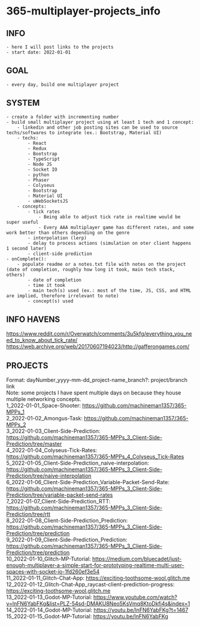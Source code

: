 # 365-multiplayer-projects_info

## INFO
    - here I will post links to the projects
    - start date: 2022-01-01

## GOAL
    - every day, build one multiplayer project

## SYSTEM
    - create a folder with incrementing number
    - build small multiplayer project using at least 1 tech and 1 concept:
        - linkedin and other job posting sites can be used to source techs/softwares to integrate (ex.: Bootstrap, Material UI)
        - techs:
            - React
            - Redux
            - Bootstrap
            - TypeScript
            - Node JS
            - Socket IO
            - python
            - Phaser
            - Colyseus
            - Bootstrap
            - Material UI
            - uWebSocketsJS
        - concepts:
            - tick rates
                - Being able to adjust tick rate in realtime would be super useful
                - Every AAA multiplayer game has different rates, and some work better than others depending on the genre
            - interpolation (lerp)
            - delay to process actions (simulation on oter client happens 1 second later)
            - client-side prediction
    - onComplete():
        - populate readme or a notes.txt file with notes on the project (date of completion, roughly how long it took, main tech stack, others)
            - date of completion
            - time it took
            - main tech(s) used (ex.: most of the time, JS, CSS, and HTML are implied, therefore irrelevant to note)
            - concept(s) used

## INFO HAVENS
https://www.reddit.com/r/Overwatch/comments/3u5kfg/everything_you_need_to_know_about_tick_rate/<br>
https://web.archive.org/web/20170607194023/http://gafferongames.com/

## PROJECTS
Format: dayNumber_yyyy-mm-dd_project-name_branch?: project/branch link<br>
Note: some projects I have spent multiple days on because they house multiple networking concepts.<br>
1_2022-01-01_Space-Shooter: https://github.com/machineman1357/365-MPPs_1<br>
2_2022-01-02_Amongus-Task: https://github.com/machineman1357/365-MPPs_2<br>
3_2022-01-03_Client-Side-Prediction: https://github.com/machineman1357/365-MPPs_3_Client-Side-Prediction/tree/master<br>
4_2022-01-04_Colyseus-Tick-Rates: https://github.com/machineman1357/365-MPPs_4_Colyseus_Tick-Rates<br>
5_2022-01-05_Client-Side-Prediction_naive-interpolation: https://github.com/machineman1357/365-MPPs_3_Client-Side-Prediction/tree/naive-interpolation<br>
6_2022-01-06_Client-Side-Prediction_Variable-Packet-Send-Rate: https://github.com/machineman1357/365-MPPs_3_Client-Side-Prediction/tree/variable-packet-send-rates<br>
7_2022-01-07_Client-Side-Prediction_RTT: https://github.com/machineman1357/365-MPPs_3_Client-Side-Prediction/tree/rtt<br>
8_2022-01-08_Client-Side-Prediction_Prediction: https://github.com/machineman1357/365-MPPs_3_Client-Side-Prediction/tree/prediction<br>
9_2022-01-09_Client-Side-Prediction_Prediction: https://github.com/machineman1357/365-MPPs_3_Client-Side-Prediction/tree/prediction<br>
10_2022-01-10_Glitch-MP-Tutorial: https://medium.com/bluecadet/just-enough-multiplayer-a-simple-start-for-prototyping-realtime-multi-user-spaces-with-socket-io-1fd260ef3e54<br>
11_2022-01-11_Glitch-Chat-App: https://exciting-toothsome-wool.glitch.me<br>
12_2022-01-12_Glitch-Chat-App_raycast-client-prediction-progress: https://exciting-toothsome-wool.glitch.me<br>
13_2022-01-13_Godot-MP-Tutorial: https://www.youtube.com/watch?v=lnFN6YabFKg&list=PLZ-54sd-DMAKU8Neo5KsVmq8KtoDkfi4s&index=1<br>
14_2022-01-14_Godot-MP-Tutorial: https://youtu.be/lnFN6YabFKg?t=1467<br>
15_2022-01-15_Godot-MP-Tutorial: https://youtu.be/lnFN6YabFKg
